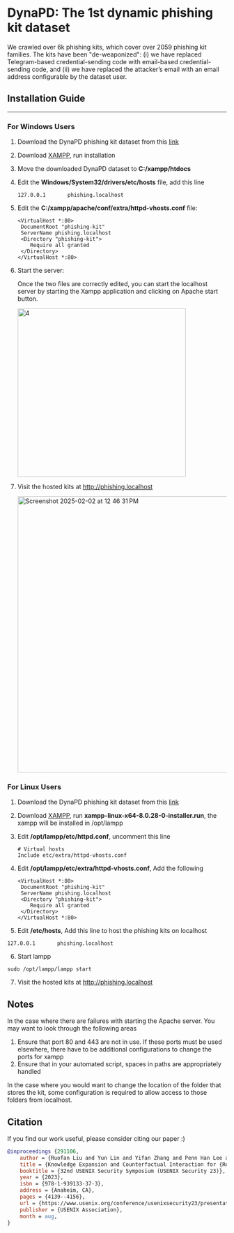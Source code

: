 # DynaPD: The 1st dynamic phishing kit dataset 

We crawled over 6k phishing kits, which cover over 2059 phishing kit families. The kits have been "de-weaponized": (i) we have replaced Telegram-based credential-sending code with email-based credential-sending code, and (ii) we have replaced the attacker’s email with an email address configurable by the dataset user.

## Installation Guide

---

### For Windows Users

1. Download the DynaPD phishing kit dataset from this [link](https://drive.google.com/file/d/1o2Hgr3SvtcsVsMiB4gnSafMezc_4FSLa/view?usp=sharing)
2. Download [XAMPP](https://www.apachefriends.org/), run installation
3. Move the downloaded DynaPD dataset to **C:/xampp/htdocs**
   
5. Edit the **Windows/System32/drivers/etc/hosts** file, add this line
   
   ```
   127.0.0.1       phishing.localhost
   ```

7. Edit the **C:/xampp/apache/conf/extra/httpd-vhosts.conf** file:

   ```
   <VirtualHost *:80>
    DocumentRoot "phishing-kit"
    ServerName phishing.localhost
    <Directory "phishing-kit">
       Require all granted
    </Directory>
   </VirtualHost *:80>
   ```


6. Start the server:
   
   Once the two files are correctly edited, you can start the localhost server by starting the Xampp application and clicking on Apache start button.

   <img width="386" alt="4" src="https://github.com/user-attachments/assets/57214cb3-abcc-44cc-b131-26054e514305" />

7. Visit the hosted kits at http://phishing.localhost

   <img width="633" alt="Screenshot 2025-02-02 at 12 46 31 PM" src="https://github.com/user-attachments/assets/9b5ab26b-5786-417b-b1de-4099beb00749" />


### For Linux Users

1. Download the DynaPD phishing kit dataset from this [link](https://drive.google.com/file/d/1o2Hgr3SvtcsVsMiB4gnSafMezc_4FSLa/view?usp=sharing)
2. Download [XAMPP](https://www.apachefriends.org/), run **xampp-linux-x64-8.0.28-0-installer.run**, the xampp will be installed in /opt/lampp
3. Edit **/opt/lampp/etc/httpd.conf**, uncomment this line
   ```
   # Virtual hosts
   Include etc/extra/httpd-vhosts.conf
   ```
4. Edit **/opt/lampp/etc/extra/httpd-vhosts.conf**, Add the following

   ```
   <VirtualHost *:80>
    DocumentRoot "phishing-kit"
    ServerName phishing.localhost
    <Directory "phishing-kit">
       Require all granted
    </Directory>
   </VirtualHost *:80>
   ```

5. Edit **/etc/hosts**, Add this line to host the phishing kits on localhost
```
127.0.0.1       phishing.localhost
```

6. Start lampp
```
sudo /opt/lampp/lampp start
```

7. Visit the hosted kits at http://phishing.localhost


## Notes

In the case where there are failures with starting the Apache server. 
You may want to look through the following areas

1. Ensure that port 80 and 443 are not in use. If these ports must be used elsewhere, there have to be additional configurations to change the ports for xampp
2. Ensure that in your automated script, spaces in paths are appropriately handled

In the case where you would want to change the location of the folder that stores the kit, 
some configuration is required to allow access to those folders from localhost.


## Citation
If you find our work useful, please consider citing our paper :)
```bibtex
@inproceedings {291106,
    author = {Ruofan Liu and Yun Lin and Yifan Zhang and Penn Han Lee and Jin Song Dong},
    title = {Knowledge Expansion and Counterfactual Interaction for {Reference-Based} Phishing Detection},
    booktitle = {32nd USENIX Security Symposium (USENIX Security 23)},
    year = {2023},
    isbn = {978-1-939133-37-3},
    address = {Anaheim, CA},
    pages = {4139--4156},
    url = {https://www.usenix.org/conference/usenixsecurity23/presentation/liu-ruofan},
    publisher = {USENIX Association},
    month = aug,
}
```
